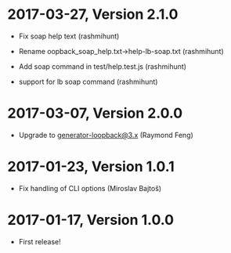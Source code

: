 2017-03-27, Version 2.1.0
=========================

 * Fix soap help text (rashmihunt)

 * Rename oopback_soap_help.txt->help-lb-soap.txt (rashmihunt)

 * Add soap command in test/help.test.js (rashmihunt)

 * support for lb soap command (rashmihunt)


2017-03-07, Version 2.0.0
=========================

 * Upgrade to generator-loopback@3.x (Raymond Feng)


2017-01-23, Version 1.0.1
=========================

 * Fix handling of CLI options (Miroslav Bajtoš)


2017-01-17, Version 1.0.0
=========================

 * First release!
